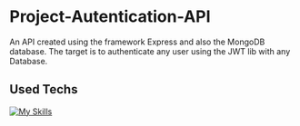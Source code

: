 # Project-Autentication-API
An API created using the framework Express and also the MongoDB database. The target is to authenticate any user using the JWT lib with any Database.

## Used Techs
[![My Skills](https://skillicons.dev/icons?i=express,mongodb,postman)](https://skillicons.dev)
